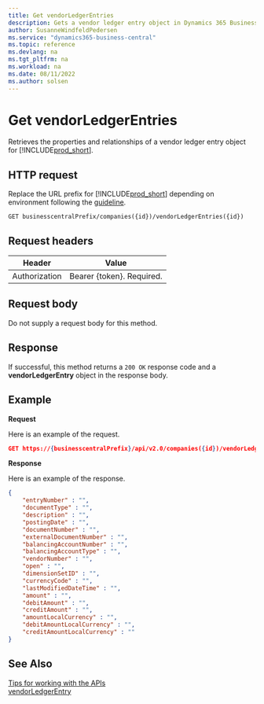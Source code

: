 ```yaml
---
title: Get vendorLedgerEntries
description: Gets a vendor ledger entry object in Dynamics 365 Business Central.
author: SusanneWindfeldPedersen
ms.service: "dynamics365-business-central"
ms.topic: reference
ms.devlang: na
ms.tgt_pltfrm: na
ms.workload: na
ms.date: 08/11/2022
ms.author: solsen
---
```


<!-- NOTE: This article is an auto-generated stub from the metadata file. -->
<!-- The sections marked with an EDIT_IS_REQUIRED require manual editing. -->
# Get vendorLedgerEntries

Retrieves the properties and relationships of a vendor ledger entry object for [!INCLUDE[prod_short](../../../includes/prod_short.md)].

## HTTP request

Replace the URL prefix for [!INCLUDE[prod_short](../../../includes/prod_short.md)] depending on environment following the [guideline](../../v2.0/endpoints-apis-for-dynamics.md).
<!-- START>EDIT_IS_REQUIRED. There URL for accessing the endpoint might be different -->
```
GET businesscentralPrefix/companies({id})/vendorLedgerEntries({id})
```
<!-- END>EDIT_IS_REQUIRED -->
## Request headers

|Header|Value|
|------|-----|
|Authorization  |Bearer {token}. Required. |

## Request body

Do not supply a request body for this method.

## Response

If successful, this method returns a ```200 OK``` response code and a **vendorLedgerEntry** object in the response body.

## Example

**Request**

Here is an example of the request.
<!-- START>EDIT_IS_REQUIRED. There URL for accessing the endpoint might be different -->
```json
GET https://{businesscentralPrefix}/api/v2.0/companies({id})/vendorLedgerEntries({id})
```
<!-- END>EDIT_IS_REQUIRED -->
**Response**

Here is an example of the response.

<!-- START>EDIT_IS_REQUIRED. Fill in values for properties -->
```json
{
    "entryNumber" : "",
    "documentType" : "",
    "description" : "",
    "postingDate" : "",
    "documentNumber" : "",
    "externalDocumentNumber" : "",
    "balancingAccountNumber" : "",
    "balancingAccountType" : "",
    "vendorNumber" : "",
    "open" : "",
    "dimensionSetID" : "",
    "currencyCode" : "",
    "lastModifiedDateTime" : "",
    "amount" : "",
    "debitAmount" : "",
    "creditAmount" : "",
    "amountLocalCurrency" : "",
    "debitAmountLocalCurrency" : "",
    "creditAmountLocalCurrency" : ""
}
```
<!-- END>EDIT_IS_REQUIRED -->
## See Also

[Tips for working with the APIs](/dynamics365/business-central/dev-itpro/developer/devenv-connect-apps-tips)  
[vendorLedgerEntry](../resources/dynamics_vendorLedgerEntry.md)  
